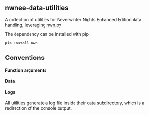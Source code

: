 ## nwnee-data-utilities

A collection of utilities for Neverwinter Nights Enhanced Edition data handling, leveraging [nwn.py](https://github.com/niv/nwn.py)

The dependency can be installed with pip:
```
pip install nwn
```

## Conventions

#### Function arguments

#### Data

#### Logs

All utilities generate a log file inside their data subdirectory, which is a redirection of the console output.

